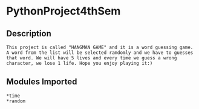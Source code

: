 # PythonProject4thSem

## Description
```
This project is called "HANGMAN GAME" and it is a word guessing game. A word from the list will be selected ramdomly and we have to guesses that word. We will have 5 lives and every time we guess a wrong character, we lose 1 life. Hope you enjoy playing it:)
```

## Modules Imported
```
*time
*random
```
